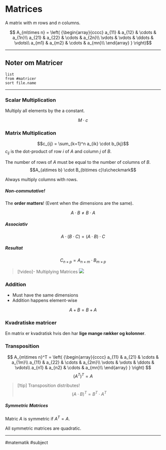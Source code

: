 # Matrices
A matrix with $m$ rows and $n$ columns.

$$ A_{m\times n} =
\left( {\begin{array}{cccc}
a_{11} & a_{12} & \cdots & a_{1n}\\
a_{21} & a_{22} & \cdots & a_{2n}\\
\vdots & \vdots & \ddots & \vdots\\
a_{m1} & a_{m2} & \cdots & a_{mn}\\
\end{array} } \right)$$

---

## Noter om Matricer
```dataview 
list
from #matricer 
sort file.name
```


---

### Scalar Multiplication
Multiply all elements by the a constant.

$$
M \cdot c
$$

### Matrix Multiplication
$$c_{ij} = \sum_{k=1}^n a_{ik} \cdot b_{kj}$$
$c_{ij}$ is the dot-product of row $i$ of $A$ and column $j$ of $B$.

The number of rows of $A$ must be equal to the number of columns of $B$.
$$A_{a\times b} \cdot B_{b\times c}\s\checkmark$$

Always multiply columns with rows.


##### Non-commutative!
The **order matters**! (Event when the dimensions are the same).

$$A \cdot B \neq B \cdot A$$
##### Associativ
$$A \cdot (B \cdot C) = (A \cdot B) \cdot C$$

##### Resultat
$$C_{n\times p} = A_{n\times m} \cdot B_{m\times p}$$


>[!video]- Multiplying Matrices
>![](https://www.youtube.com/watch?v=vzt9c7iWPxs)


### Addition
- Must have the same dimensions
- Addition happens element-wise

$$A + B = B + A$$

### Kvadratiske matricer
En matrix er kvadratisk hvis den har **lige mange rækker og kolonner**.

### Transposition

$$ A_{m\times n}^T =
\left( {\begin{array}{cccc}
a_{11} & a_{21} & \cdots & a_{1m}\\
a_{11} & a_{22} & \cdots & a_{2m}\\
\vdots & \vdots & \ddots & \vdots\\
a_{n1} & a_{n2} & \cdots & a_{mn}\\
\end{array} } \right) $$
$$\left(A^T\right)^T = A$$

>[!tip] Transposition distributes!
>$$(A \cdot B)^{T} = B^{T} \cdot A^{T}$$

##### Symmetric Matrices
Matric $A$ is symmetric if $A^T = A$.

All symmetric matrices are quadratic.


---
#matematik #subject 
